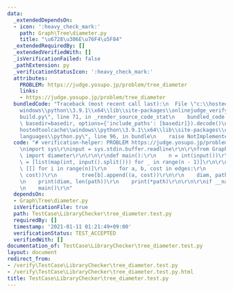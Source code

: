 ```yaml
---
data:
  _extendedDependsOn:
  - icon: ':heavy_check_mark:'
    path: Graph\Tree\diameter.py
    title: "\u6728\u306E\u76F4\u5F84"
  _extendedRequiredBy: []
  _extendedVerifiedWith: []
  _isVerificationFailed: false
  _pathExtension: py
  _verificationStatusIcon: ':heavy_check_mark:'
  attributes:
    PROBLEM: https://judge.yosupo.jp/problem/tree_diameter
    links:
    - https://judge.yosupo.jp/problem/tree_diameter
  bundledCode: "Traceback (most recent call last):\n  File \"c:\\hostedtoolcache\\\
    windows\\python\\3.9.1\\x64\\lib\\site-packages\\onlinejudge_verify\\documentation\\\
    build.py\", line 71, in _render_source_code_stat\n    bundled_code = language.bundle(stat.path,\
    \ basedir=basedir, options={'include_paths': [basedir]}).decode()\n  File \"c:\\\
    hostedtoolcache\\windows\\python\\3.9.1\\x64\\lib\\site-packages\\onlinejudge_verify\\\
    languages\\python.py\", line 96, in bundle\n    raise NotImplementedError\nNotImplementedError\n"
  code: "# verification-helper: PROBLEM https://judge.yosupo.jp/problem/tree_diameter\r\
    \nimport sys\r\ninput = sys.stdin.buffer.readline\r\n\r\nfrom Graph.Tree.diameter\
    \ import diameter\r\n\r\n\r\ndef main():\r\n    n = int(input())\r\n    edges\
    \ = [list(map(int, input().split())) for _ in range(n - 1)]\r\n\r\n    tree =\
    \ [[] for i in range(n)]\r\n    for a, b, cost in edges:\r\n        tree[a].append((b,\
    \ cost))\r\n        tree[b].append((a, cost))\r\n\r\n    diam, path = diameter(tree)\r\
    \n    print(diam, len(path))\r\n    print(*path)\r\n\r\n\r\nif __name__ == '__main__':\r\
    \n    main()\r\n"
  dependsOn:
  - Graph\Tree\diameter.py
  isVerificationFile: true
  path: TestCase\LibraryChecker\tree_diameter.test.py
  requiredBy: []
  timestamp: '2021-01-11 01:21:49+09:00'
  verificationStatus: TEST_ACCEPTED
  verifiedWith: []
documentation_of: TestCase\LibraryChecker\tree_diameter.test.py
layout: document
redirect_from:
- /verify\TestCase\LibraryChecker\tree_diameter.test.py
- /verify\TestCase\LibraryChecker\tree_diameter.test.py.html
title: TestCase\LibraryChecker\tree_diameter.test.py
---
```

